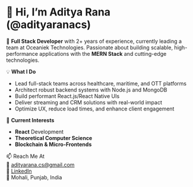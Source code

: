 # 👋 Hi, I’m Aditya Rana (@adityaranacs)

🔧 **Full Stack Developer** with 2+ years of experience, currently leading a team at Oceaniek Technologies. Passionate about building scalable, high-performance applications with the **MERN Stack** and cutting-edge technologies.

💡 **What I Do**  
- Lead full-stack teams across healthcare, maritime, and OTT platforms  
- Architect robust backend systems with Node.js and MongoDB  
- Build performant React.js/React Native UIs  
- Deliver streaming and CRM solutions with real-world impact  
- Optimize UX, reduce load times, and enhance client engagement

🚀 **Current Interests**  
- **React** Development  
- **Theoretical Computer Science**  
- **Blockchain & Micro-Frontends**

📫 Reach Me At  
📧 adityarana.cs@gmail.com  
🔗 [LinkedIn](https://www.linkedin.com/in/adityaranacs)  
📍 Mohali, Punjab, India

<!---
adityaranacs/adityaranacs is a ✨ special ✨ repository because its `README.md` appears on your GitHub profile.
You can click the Preview link to take a look at your changes.
--->
